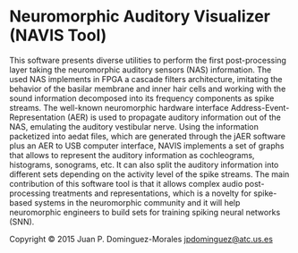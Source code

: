 # Neuromorphic Auditory Visualizer (NAVIS Tool)

This software presents diverse utilities to perform the first post-processing layer taking the neuromorphic auditory sensors (NAS) information. The used NAS implements in FPGA a cascade filters architecture, imitating the behavior of the basilar membrane and inner hair cells and working with the sound information decomposed into its frequency components as spike streams. The well-known neuromorphic hardware interface Address-Event-Representation (AER) is used to propagate auditory information out of the NAS, emulating the auditory vestibular nerve. Using the information packetized into aedat files, which are generated through the jAER software plus an AER to USB computer interface, NAVIS implements a set of graphs that allows to represent the auditory information as cochleograms, histograms, sonograms, etc. It can also split the auditory information into different sets depending on the activity level of the spike streams. The main contribution of this software tool is that it allows complex audio post-processing treatments and representations, which is a novelty for spike-based systems in the neuromorphic community and it will help neuromorphic engineers to build sets for training spiking neural networks (SNN).

Copyright © 2015 Juan P. Dominguez-Morales
jpdominguez@atc.us.es
